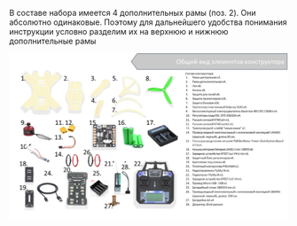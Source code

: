В составе набора имеется 4 дополнительных рамы (поз. 2).
Они абсолютно одинаковые. 
Поэтому для дальнейшего удобства понимания инструкции условно разделим их на верхнюю и нижнюю дополнительные рамы

![Общая раскладка](../img/allElements.png)
